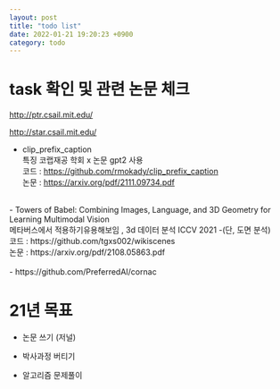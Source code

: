 ```yaml
---
layout: post
title: "todo list"
date: 2022-01-21 19:20:23 +0900
category: todo
---
```


# task 확인 및 관련 논문 체크 

http://ptr.csail.mit.edu/  

http://star.csail.mit.edu/

- clip_prefix_caption <br>
특징 코랩재공 학회 x 논문  gpt2 사용 <br>
코드 : https://github.com/rmokady/clip_prefix_caption<br>
논문 : https://arxiv.org/pdf/2111.09734.pdf<br>
<br>
- Towers of Babel: Combining Images, Language, and 3D Geometry for Learning Multimodal Vision<br>
메타버스에서 적용하기유용해보임 , 3d 데이터 분석  ICCV 2021 -(단, 도면 분석)<br>
코드 : https://github.com/tgxs002/wikiscenes<br>
논문 : https://arxiv.org/pdf/2108.05863.pdf<br>
<br>
- https://github.com/PreferredAI/cornac



# 21년 목표

- 논문 쓰기 (저널)

- 박사과정 버티기

- 알고리즘 문제풀이

